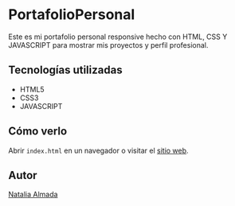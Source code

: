 # PortafolioPersonal
Este es mi portafolio personal responsive hecho con HTML, CSS Y JAVASCRIPT para mostrar mis proyectos y perfil profesional.

## Tecnologías utilizadas
- HTML5
- CSS3
- JAVASCRIPT

## Cómo verlo
Abrir `index.html` en un navegador o visitar el [sitio web](https://nataliaal24.github.io/PortafolioPersonal/).  

## Autor
[Natalia Almada](https://github.com/NataliaAl24)
